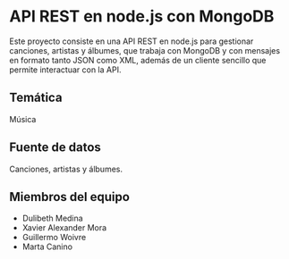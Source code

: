 
# API REST en node.js con MongoDB
Este proyecto consiste en una API REST en
node.js para gestionar canciones, artistas y álbumes, que trabaja con MongoDB y con mensajes en formato tanto JSON como XML, además de un cliente sencillo que permite interactuar
con la API.

## Temática
Música

## Fuente de datos
Canciones, artistas y álbumes.

## Miembros del equipo
- Dulibeth Medina 
- Xavier Alexander Mora
- Guillermo Woivre
- Marta Canino

